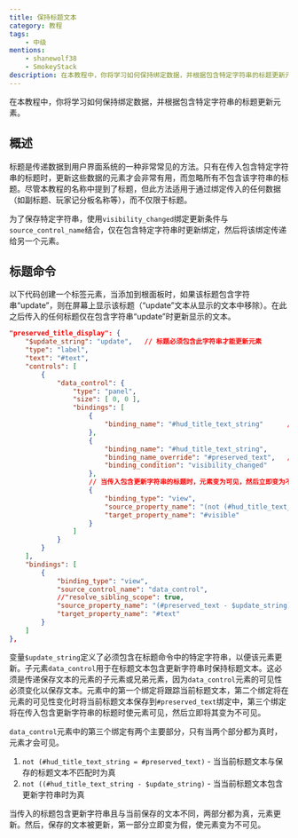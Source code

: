 ```yaml
---
title: 保持标题文本
category: 教程
tags:
    - 中级
mentions:
    - shanewolf38
    - SmokeyStack
description: 在本教程中，你将学习如何保持绑定数据，并根据包含特定字符串的标题更新元素。
---
```


在本教程中，你将学习如何保持绑定数据，并根据包含特定字符串的标题更新元素。

## 概述

标题是传递数据到用户界面系统的一种非常常见的方法。只有在传入包含特定字符串的标题时，更新这些数据的元素才会非常有用，而忽略所有不包含该字符串的标题。尽管本教程的名称中提到了标题，但此方法适用于通过绑定传入的任何数据（如副标题、玩家记分板名称等），而不仅限于标题。

为了保存特定字符串，使用`visibility_changed`绑定更新条件与`source_control_name`结合，仅在包含特定字符串时更新绑定，然后将该绑定传递给另一个元素。

## 标题命令

以下代码创建一个标签元素，当添加到根面板时，如果该标题包含字符串“update”，则在屏幕上显示该标题（“update”文本从显示的文本中移除）。在此之后传入的任何标题仅在包含字符串“update”时更新显示的文本。

```json title="RP/ui/hud_screen.json"
"preserved_title_display": {
	"$update_string": "update",   // 标题必须包含此字符串才能更新元素
	"type": "label",
	"text": "#text",
	"controls": [
		{
			"data_control": {
				"type": "panel",
				"size": [ 0, 0 ],
				"bindings": [
					{
						"binding_name": "#hud_title_text_string"      // 读取当前标题字符串
					},
					{
						"binding_name": "#hud_title_text_string",
						"binding_name_override": "#preserved_text",   // 当此元素的可见性变化时更新 #preserved_text
						"binding_condition": "visibility_changed"
					},
					// 当传入包含更新字符串的标题时，元素变为可见，然后立即变为不可见
					{
						"binding_type": "view",
						"source_property_name": "(not (#hud_title_text_string = #preserved_text) and not ((#hud_title_text_string - $update_string) = #hud_title_text_string))",
						"target_property_name": "#visible"
					}
				]
			}
		}
	],
	"bindings": [
		{
			"binding_type": "view",
			"source_control_name": "data_control",   						// 从 "data_control" 子元素读取绑定
			//"resolve_sibling_scope": true,		 						// 如果 "data_control" 是提取绑定的元素的兄弟元素，则需要此项
			"source_property_name": "(#preserved_text - $update_string)",   // 从要显示的文本中移除字符串更新文本
			"target_property_name": "#text"
		}
	]
},
```

变量`$update_string`定义了必须包含在标题命令中的特定字符串，以便该元素更新。子元素`data_control`用于在标题文本包含更新字符串时保持标题文本。这必须是传递保存文本的元素的子元素或兄弟元素，因为`data_control`元素的可见性必须变化以保存文本。元素中的第一个绑定将跟踪当前标题文本，第二个绑定将在元素的可见性变化时将当前标题文本保存到`#preserved_text`绑定中，第三个绑定将在传入包含更新字符串的标题时使元素可见，然后立即将其变为不可见。

`data_control`元素中的第三个绑定有两个主要部分，只有当两个部分都为真时，元素才会可见。
1. `not (#hud_title_text_string = #preserved_text)` - 当当前标题文本与保存的标题文本不匹配时为真
2. `not ((#hud_title_text_string - $update_string)` - 当当前标题文本包含更新字符串时为真

当传入的标题包含更新字符串且与当前保存的文本不同，两部分都为真，元素更新。然后，保存的文本被更新，第一部分立即变为假，使元素变为不可见。